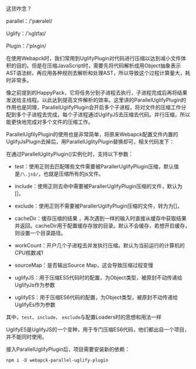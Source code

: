 这货咋念？

parallel：/'pærəlel/

Uglify：/'ʌɡlɪfaɪ/

Plugin：/'plʌgin/

在使用Webapck时，我们常用到UglifyPlugin对代码进行压缩以达到减小文件体积的目的。但是在压缩JavaScript时，需要先将代码解析成用Object抽象表示AST语法树，再应用各种规则去解析和处理AST，所以导致这个过程计算量大，耗时非常多。

像之前提到的HappyPack，它将任务分到子进程去执行，子进程完成后再将结果发送给主线程。以此达到提高文件解析的效率。这里讲的ParallelUglifyPlugin的作用也是同理，ParallelUglifyPlugin会开启多个子进程，将对文件的压缩工作分配到多个子进程去完成，每个子进程通过UglifyJS去压缩去代码。并行压缩，所以能更快地完成对多个文件的压缩工作。

ParallelUgfilyPlugin的使用也是非常简单，将原来Webapck配置文件内置的UglifyJsPlugin去掉后，用ParallelUglityPlugin替换却可，相关代码发下：

在通过ParallelUglityPlugin()实例化时，支持以下参数：

- test：使用正则去匹配哪些文件需要被ParallerUglifyPlugin压缩，默认值是`/\.js$/`，也就是压缩所有的js文件。

- include：使用正则去命中需要被ParallerUglifyPlugin压缩的文件，默认为[]，

- exclude：使用正则不需要被ParallerUglifyPlugin压缩的文件，转为为[]，

- cacheDir：缓存压缩的结果 ，再次遇到一样的输入时直接从缓存中获取结果并返回。cacheDir用于配置缓存存放的目录。默认不会缓存，若想开启缓存，则设置一个目录路径。

- workCount：开户几个子进程去并发执行压缩。默认为当前运行的计算机的CPU核数减1

- sourceMap：是否输出Source Map，这会导致压缩过程变慢

- uglifyJS：用于压缩ES5代码时的配置，为Object类型，被原封不动传递给UglifyJs作为参数

- uglifyES：用于压缩ES6代码的配置，为Object类型，被原封不动传递给UglifyEs作为参数

其中，`test`、`include`、 `exclude`与配置Loaders时的思想和用法一样

UglifyES是UglifyJS的一个变种，用于专门压缩ES6代码，他们都出自一个项目，并不能同时使用。

接入ParallelUglifyPlugin后，项目需要安装新的依赖：

`npm i -D webapck-parallel-uglify-plugin`



